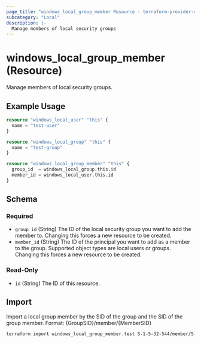 ```yaml
---
page_title: "windows_local_group_member Resource - terraform-provider-windows"
subcategory: "Local"
description: |-
  Manage members of local security groups
---
```

# windows_local_group_member (Resource)

<!-- resource description generated from schema -->
Manage members of local security groups.
<!-- examples generated from example files -->
## Example Usage

```terraform
resource "windows_local_user" "this" {
  name = "test-user"
}

resource "windows_local_group" "this" {
  name = "test-group"
}

resource "windows_local_group_member" "this" {
  group_id  = windows_local_group.this.id
  member_id = windows_local_user.this.id
}
```

<!-- schema generated by tfplugindocs -->
## Schema

### Required

- `group_id` (String) The ID of the local security group you want to add the member to. Changing this forces a new resource to be created.
- `member_id` (String) The ID of the principal you want to add as a member to the group. Supported object types are local users or groups. Changing this forces a new resource to be created.

### Read-Only

- `id` (String) The ID of this resource.
## Import

Import a local group member by the SID of the group and the SID of the group member. Format: {GroupSID}/member/{MemberSID}

```bash
terraform import windows_local_group_member.test S-1-5-32-544/member/S-1-5-21-153895498-367353507-3704405138-501
```
